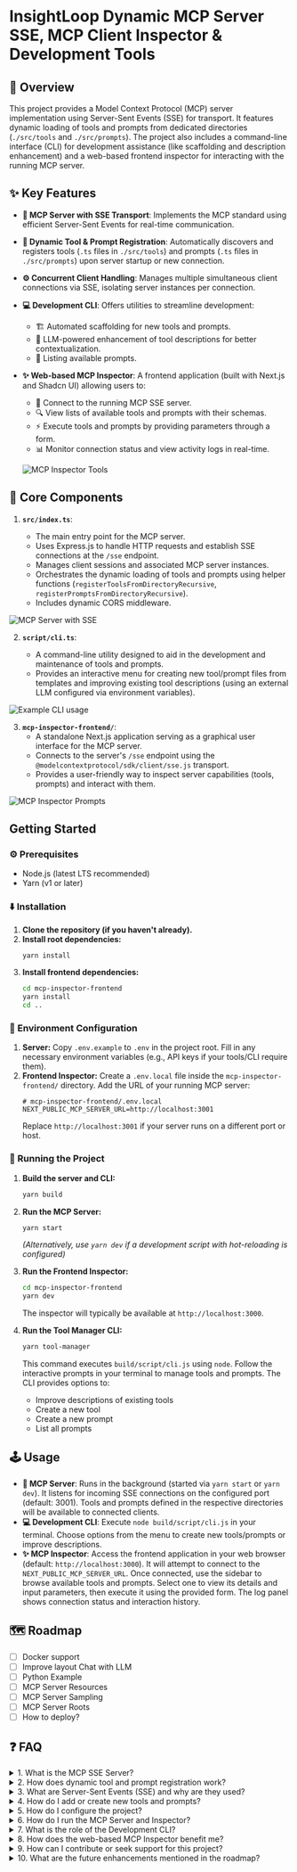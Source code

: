 # InsightLoop Dynamic MCP Server SSE, MCP Client Inspector & Development Tools

## 🚀 Overview

This project provides a Model Context Protocol (MCP) server implementation using Server-Sent Events (SSE) for transport. It features dynamic loading of tools and prompts from dedicated directories (`./src/tools` and `./src/prompts`). The project also includes a command-line interface (CLI) for development assistance (like scaffolding and description enhancement) and a web-based frontend inspector for interacting with the running MCP server.

## ✨ Key Features

- **📡 MCP Server with SSE Transport**: Implements the MCP standard using efficient Server-Sent Events for real-time communication.
- **🧰 Dynamic Tool & Prompt Registration**: Automatically discovers and registers tools (`.ts` files in `./src/tools`) and prompts (`.ts` files in `./src/prompts`) upon server startup or new connection.
- **⚙️ Concurrent Client Handling**: Manages multiple simultaneous client connections via SSE, isolating server instances per connection.
- **💻 Development CLI**: Offers utilities to streamline development:
  - 🏗️ Automated scaffolding for new tools and prompts.
  - 🤖 LLM-powered enhancement of tool descriptions for better contextualization.
  - 📝 Listing available prompts.
- **✨ Web-based MCP Inspector**: A frontend application (built with Next.js and Shadcn UI) allowing users to:

  - 🔗 Connect to the running MCP SSE server.
  - 🔍 View lists of available tools and prompts with their schemas.
  - ⚡ Execute tools and prompts by providing parameters through a form.
  - 📊 Monitor connection status and view activity logs in real-time.

  ![MCP Inspector Tools](docs/mcp-inspector-front-end-tools.png)

## 🧩 Core Components

1.  **`src/index.ts`**:

    - The main entry point for the MCP server.
    - Uses Express.js to handle HTTP requests and establish SSE connections at the `/sse` endpoint.
    - Manages client sessions and associated MCP server instances.
    - Orchestrates the dynamic loading of tools and prompts using helper functions (`registerToolsFromDirectoryRecursive`, `registerPromptsFromDirectoryRecursive`).
    - Includes dynamic CORS middleware.

![MCP Server with SSE](docs/mcp-server-with-sse.png)

2.  **`script/cli.ts`**:

    - A command-line utility designed to aid in the development and maintenance of tools and prompts.
    - Provides an interactive menu for creating new tool/prompt files from templates and improving existing tool descriptions (using an external LLM configured via environment variables).

![Example CLI usage](docs/script-cli.png)

3.  **`mcp-inspector-frontend/`**:
    - A standalone Next.js application serving as a graphical user interface for the MCP server.
    - Connects to the server's `/sse` endpoint using the `@modelcontextprotocol/sdk/client/sse.js` transport.
    - Provides a user-friendly way to inspect server capabilities (tools, prompts) and interact with them.

![MCP Inspector Prompts](docs/mcp-inspector-front-end-prompts.png)

## Getting Started

### ⚙️ Prerequisites

- Node.js (latest LTS recommended)
- Yarn (v1 or later)

### ⬇️ Installation

1.  **Clone the repository (if you haven't already).**
2.  **Install root dependencies:**
    ```bash
    yarn install
    ```
3.  **Install frontend dependencies:**
    ```bash
    cd mcp-inspector-frontend
    yarn install
    cd ..
    ```

### 🔑 Environment Configuration

1.  **Server:** Copy `.env.example` to `.env` in the project root. Fill in any necessary environment variables (e.g., API keys if your tools/CLI require them).
2.  **Frontend Inspector:** Create a `.env.local` file inside the `mcp-inspector-frontend/` directory. Add the URL of your running MCP server:
    ```plaintext
    # mcp-inspector-frontend/.env.local
    NEXT_PUBLIC_MCP_SERVER_URL=http://localhost:3001
    ```
    Replace `http://localhost:3001` if your server runs on a different port or host.

### 🚀 Running the Project

1.  **Build the server and CLI:**
    ```bash
    yarn build
    ```
2.  **Run the MCP Server:**

    ```bash
    yarn start
    ```

    _(Alternatively, use `yarn dev` if a development script with hot-reloading is configured)_

3.  **Run the Frontend Inspector:**

    ```bash
    cd mcp-inspector-frontend
    yarn dev
    ```

    The inspector will typically be available at `http://localhost:3000`.

4.  **Run the Tool Manager CLI:**
    ```bash
    yarn tool-manager
    ```
    This command executes `build/script/cli.js` using `node`. Follow the interactive prompts in your terminal to manage tools and prompts. The CLI provides options to:
    - Improve descriptions of existing tools
    - Create a new tool
    - Create a new prompt
    - List all prompts

## 🕹️ Usage

- **📡 MCP Server**: Runs in the background (started via `yarn start` or `yarn dev`). It listens for incoming SSE connections on the configured port (default: 3001). Tools and prompts defined in the respective directories will be available to connected clients.
- **💻 Development CLI**: Execute `node build/script/cli.js` in your terminal. Choose options from the menu to create new tools/prompts or improve descriptions.
- **✨ MCP Inspector**: Access the frontend application in your web browser (default: `http://localhost:3000`). It will attempt to connect to the `NEXT_PUBLIC_MCP_SERVER_URL`. Once connected, use the sidebar to browse available tools and prompts. Select one to view its details and input parameters, then execute it using the provided form. The log panel shows connection status and interaction history.

## 🗺️ Roadmap

- [ ] Docker support
- [ ] Improve layout Chat with LLM
- [ ] Python Example
- [ ] MCP Server Resources
- [ ] MCP Server Sampling
- [ ] MCP Server Roots
- [ ] How to deploy?

## ❓ FAQ

<details>
<summary>1. What is the MCP SSE Server?</summary>

**Answer:** The MCP (Model Context Protocol) SSE Server is a real-time communication server that uses Server-Sent Events (SSE) to deliver messages to connected clients. It adheres to the MCP standard, facilitating a structured and scalable communication protocol for AI-driven tools and prompts. This design enables efficient updates and interactions, making it ideal for projects that require dynamic, live data streaming and command execution.

</details>

<details>
<summary>2. How does dynamic tool and prompt registration work?</summary>

**Answer:** Upon starting up or when a new client connection is established, the MCP server automatically scans dedicated directories (`./src/tools` and `./src/prompts`). It registers any new or updated TypeScript files found there. This dynamic discovery process ensures that any changes or additions to your tools and prompts are readily available to connected clients without needing to restart the server manually.

</details>

<details>
<summary>3. What are Server-Sent Events (SSE) and why are they used?</summary>

**Answer:** Server-Sent Events (SSE) provide a mechanism for servers to push data to clients over a standard HTTP connection. Unlike WebSockets, which enable bi-directional communication, SSE focuses on one-way communication from server to client. This makes SSE particularly well-suited for live updates such as monitoring logs, showing dynamic tool execution status, or streaming notifications in real time.

</details>

<details>
<summary>4. How do I add or create new tools and prompts?</summary>

**Answer:** You can extend the project easily by adding new TypeScript files to the `./src/tools` or `./src/prompts` directories. Additionally, the project includes a CLI tool that guides you through:

- Creating a New Tool/Prompt: Use interactive scaffolding that generates boilerplate code and the necessary file structure.
- Improving Existing Tool Descriptions: Leverage LLM-powered suggestions to enhance tool context and descriptions, ensuring they are detailed and user-friendly.
- Listing Available Prompts: Quickly view a list of prompts available in the system from the command line.
</details>

<details>
<summary>5. How do I configure the project?</summary>

**Answer:** Before running the project, ensure you configure the environment variables properly:

- Server Configuration: Copy the `.env.example` file to `.env` in the root directory and update any required API keys or settings.
- Frontend Inspector: In the `mcp-inspector-frontend` directory, create a `.env.local` file and specify the MCP server URL (e.g., `NEXT_PUBLIC_MCP_SERVER_URL=http://localhost:3001`). These steps ensure that both the backend server and the frontend interface are properly aligned with your development environment.
</details>

<details>
<summary>6. How do I run the MCP Server and Inspector?</summary>

**Answer:** After setting up the environment:

- Building the Project: Run `yarn build` to compile the server and CLI tools.
- Starting the Server: Launch the server with `yarn start` (or `yarn dev` if you prefer hot reloading during development).
- Running the Inspector: Navigate to the `mcp-inspector-frontend` directory, install dependencies with `yarn install`, then start the application using `yarn dev`. The inspector will typically be available at `http://localhost:3000`.
</details>

<details>
<summary>7. What is the role of the Development CLI?</summary>

**Answer:** The CLI is a powerful tool designed to enhance your development workflow. It provides:

- Automated Scaffolding: Quickly generate new tool or prompt files using predefined templates.
- LLM-Powered Enhancement: Automatically improve tool descriptions based on natural language processing models for clarity and context.
- Prompt Listing: Easily list and manage the available prompts, helping you keep track of your project's interactive components.
</details>

<details>
<summary>8. How does the web-based MCP Inspector benefit me?</summary>

**Answer:** The MCP Inspector is a user-friendly frontend application that connects to the server’s SSE endpoint. It allows you to:

- Inspect available tools and prompts, including schema definitions.
- Execute tools by filling out parameter forms.
- Monitor the connection status and view activity logs in real time. This visual layer is designed to ease the debugging process and provide an intuitive interface for interacting with your MCP server.
</details>

<details>
<summary>9. How can I contribute or seek support for this project?</summary>

**Answer:** Contributions are welcome! If you wish to help improve this project:

- Bug Reports and Feature Requests: Use the project’s issue tracker on your repository host (e.g., GitHub).
- Pull Requests: Review the contribution guidelines provided in the repository to ensure smooth integration of new code.
- Community Support: Engage with the community through discussion forums or project-specific chat channels if available.
</details>

<details>
<summary>10. What are the future enhancements mentioned in the roadmap?</summary>

**Answer:** The current roadmap highlights several exciting directions, including:

- Docker Support: Simplifying the deployment process using containerization.
- MCP Server Resources and Sampling: Enhancing resource management and providing sampling techniques to improve performance.
- Deployment Guidelines: Offering comprehensive guides for deploying the MCP server in production environments. These roadmap items are aimed at further refining the project’s scalability and ease of use for a broader audience.
</details>
